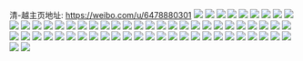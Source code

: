清-越主页地址: https://weibo.com/u/6478880301 
![](https://wx4.sinaimg.cn/mw2000/0074sIJnly1h8kr3dtwp3j31v12he7wh.jpg) 
![](https://wx4.sinaimg.cn/mw2000/0074sIJnly1h8kr3cqskgj33402c0x6s.jpg) 
![](https://wx4.sinaimg.cn/mw2000/0074sIJnly1h8kr3ghag5j32b52fbu0y.jpg) 
![](https://wx4.sinaimg.cn/mw2000/0074sIJnly1h8koyyomphj31o01o04qq.jpg) 
![](https://wx4.sinaimg.cn/mw2000/0074sIJnly1h8koyzr1y8j31o01o0x6p.jpg) 
![](https://wx4.sinaimg.cn/mw2000/0074sIJnly1h87wtlw0pkj33403401l3.jpg) 
![](https://wx4.sinaimg.cn/mw2000/0074sIJnly1h87wtry13lj33403404qs.jpg) 
![](https://wx4.sinaimg.cn/mw2000/0074sIJnly1h87wtwa0acj321q2qbqv7.jpg) 
![](https://wx4.sinaimg.cn/mw2000/0074sIJnly1h87wtzmsjjj32c0340e82.jpg) 
![](https://wx4.sinaimg.cn/mw2000/0074sIJnly1h87wu2ryt5j32c0340npd.jpg) 
![](https://wx4.sinaimg.cn/mw2000/0074sIJnly1h87wte8psqj32c0340qv6.jpg) 
![](https://wx4.sinaimg.cn/mw2000/0074sIJnly1h87wudgsurj32c03404qs.jpg) 
![](https://wx4.sinaimg.cn/mw2000/0074sIJnly1h87wu6x5aaj31o02804qq.jpg) 
![](https://wx4.sinaimg.cn/mw2000/0074sIJnly1h87wui9fyxj32c0340kjn.jpg) 
![](https://wx4.sinaimg.cn/mw2000/0074sIJnly1h7tg3nj0x7j32c13401l3.jpg) 
![](https://wx4.sinaimg.cn/mw2000/0074sIJnly1h7tg2z3kk5j31th2fax6s.jpg) 
![](https://wx4.sinaimg.cn/mw2000/0074sIJnly1h7tg3ereiwj327m2y67wn.jpg) 
![](https://wx4.sinaimg.cn/mw2000/0074sIJnly1h7tg35yz7dj31vr2ice84.jpg) 
![](https://wx4.sinaimg.cn/mw2000/0074sIJnly1h7tg39rj6vj32c034nb2f.jpg) 
![](https://wx4.sinaimg.cn/mw2000/0074sIJnly1h7tg3jed9jj32c0340x6t.jpg) 
![](https://wx4.sinaimg.cn/mw2000/0074sIJnly1h7tg3s7yedj32c0340b2g.jpg) 
![](https://wx4.sinaimg.cn/mw2000/0074sIJnly1h6zchj7mz9j327o2y8b2e.jpg) 
![](https://wx4.sinaimg.cn/mw2000/0074sIJnly1h6zcholh4oj32c0340u0y.jpg) 
![](https://wx4.sinaimg.cn/mw2000/0074sIJnly1h6zchmbq4bj32c0340kjm.jpg) 
![](https://wx4.sinaimg.cn/mw2000/0074sIJnly1h6zchwp5umj32c03407ix.jpg) 
![](https://wx4.sinaimg.cn/mw2000/0074sIJnly1h6zchg9zf4j32c0340hdx.jpg) 
![](https://wx4.sinaimg.cn/mw2000/0074sIJnly1h6zcht4whqj32c0340u0y.jpg) 
![](https://wx4.sinaimg.cn/mw2000/0074sIJnly1h6zchzlfpej32c0340192.jpg) 
![](https://wx4.sinaimg.cn/mw2000/0074sIJnly1h6zchr28iuj32c03404qt.jpg) 
![](https://wx4.sinaimg.cn/mw2000/0074sIJnly1h6zci1u4rnj32c0340u0z.jpg) 
![](https://wx4.sinaimg.cn/mw2000/0074sIJnly1h5478japf4j32c0340e82.jpg) 
![](https://wx4.sinaimg.cn/mw2000/0074sIJnly1h5478mx45jj32c0340x6p.jpg) 
![](https://wx4.sinaimg.cn/mw2000/0074sIJnly1h5478kyredj31nv27ukjl.jpg) 
![](https://wx4.sinaimg.cn/mw2000/0074sIJnly1h5478p0udej31o0280npd.jpg) 
![](https://wx4.sinaimg.cn/mw2000/0074sIJnly1h5478nxp7ej31o0280x6p.jpg) 
![](https://wx4.sinaimg.cn/mw2000/0074sIJnly1h5478pyxccj31o0280npd.jpg) 
![](https://wx4.sinaimg.cn/mw2000/0074sIJnly1h5478hh50vj32c0340u0y.jpg) 
![](https://wx4.sinaimg.cn/mw2000/0074sIJnly1h5478r6o4ij31o02807wi.jpg) 
![](https://wx4.sinaimg.cn/mw2000/0074sIJnly1h5478snwsdj32c0340b2a.jpg) 
![](https://wx4.sinaimg.cn/mw2000/0074sIJnly1gybtiidzh6j31o0280e81.jpg) 
![](https://wx4.sinaimg.cn/mw2000/0074sIJnly1gybtikke6gj31o0280u0x.jpg) 
![](https://wx4.sinaimg.cn/mw2000/0074sIJnly1gybtigfw2jj31o0280hdt.jpg) 
![](https://wx4.sinaimg.cn/mw2000/0074sIJngy1gxpro3wa0ij316o1kw7wh.jpg) 
![](https://wx4.sinaimg.cn/mw2000/0074sIJngy1gxpros5ix6j316o1kw4qp.jpg) 
![](https://wx4.sinaimg.cn/mw2000/0074sIJngy1gxproh3f6ij316o1kwtzo.jpg) 
![](https://wx4.sinaimg.cn/mw2000/0074sIJngy1gxprnte65tj316o1kw4qp.jpg) 
![](https://wx4.sinaimg.cn/mw2000/0074sIJngy1gxprp8ya7jj31o0280kjm.jpg) 
![](https://wx4.sinaimg.cn/mw2000/0074sIJngy1gxprpr729qj31o0280u0x.jpg) 
![](https://wx4.sinaimg.cn/mw2000/0074sIJnly1gq9nak8p56j32c03407wr.jpg) 
![](https://wx4.sinaimg.cn/mw2000/0074sIJnly1gq9nadgekwj32c0340kjs.jpg) 
![](https://wx4.sinaimg.cn/mw2000/0074sIJnly1gq9nau10b4j32c0340u19.jpg) 
![](https://wx4.sinaimg.cn/mw2000/0074sIJnly1gq9nb4fsrbj32c0340kjs.jpg) 
![](https://wx4.sinaimg.cn/mw2000/0074sIJnly1gq9nbjfu7kj32c0340b2g.jpg) 
![](https://wx4.sinaimg.cn/mw2000/0074sIJnly1gq9nbazx00j32c0340kjq.jpg) 
![](https://wx4.sinaimg.cn/mw2000/0074sIJnly1gp998jeaskj32c0340u15.jpg) 
![](https://wx4.sinaimg.cn/mw2000/0074sIJnly1gp996uwzzcj32c0340npl.jpg) 
![](https://wx4.sinaimg.cn/mw2000/0074sIJnly1gp997pyy4zj32c0340b2h.jpg) 
![](https://wx4.sinaimg.cn/mw2000/0074sIJnly1gp995zxt9ij32c03404qy.jpg) 
![](https://wx4.sinaimg.cn/mw2000/0074sIJnly1govvfxnfp7j33402c0x6p.jpg) 
![](https://wx4.sinaimg.cn/mw2000/0074sIJnly1govvg2gik0j32c03401ky.jpg) 
![](https://wx4.sinaimg.cn/mw2000/0074sIJnly1govvfw047vj32c0340e81.jpg) 

